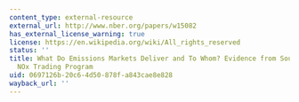 ```yaml
---
content_type: external-resource
external_url: http://www.nber.org/papers/w15082
has_external_license_warning: true
license: https://en.wikipedia.org/wiki/All_rights_reserved
status: ''
title: What Do Emissions Markets Deliver and To Whom? Evidence from Southern California's
  NOx Trading Program
uid: 0697126b-20c6-4d50-878f-a843cae8e828
wayback_url: ''
---
```


